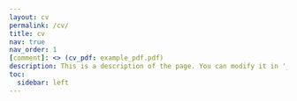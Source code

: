 ```yaml
---
layout: cv
permalink: /cv/
title: cv
nav: true
nav_order: 1
[comment]: <> (cv_pdf: example_pdf.pdf)
description: This is a description of the page. You can modify it in '_pages/cv.md'. You can also change or remove the top pdf download button.
toc:
  sidebar: left
---
```

